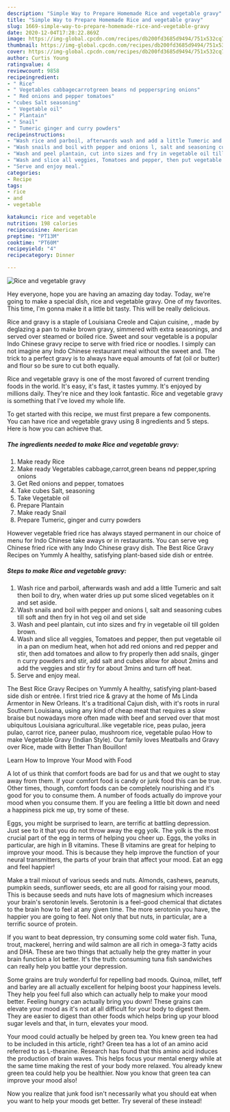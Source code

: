 ```yaml
---
description: "Simple Way to Prepare Homemade Rice and vegetable gravy"
title: "Simple Way to Prepare Homemade Rice and vegetable gravy"
slug: 1669-simple-way-to-prepare-homemade-rice-and-vegetable-gravy
date: 2020-12-04T17:28:22.869Z
image: https://img-global.cpcdn.com/recipes/db200fd3685d9494/751x532cq70/rice-and-vegetable-gravy-recipe-main-photo.jpg
thumbnail: https://img-global.cpcdn.com/recipes/db200fd3685d9494/751x532cq70/rice-and-vegetable-gravy-recipe-main-photo.jpg
cover: https://img-global.cpcdn.com/recipes/db200fd3685d9494/751x532cq70/rice-and-vegetable-gravy-recipe-main-photo.jpg
author: Curtis Young
ratingvalue: 4
reviewcount: 9858
recipeingredient:
- " Rice"
- " Vegetables cabbagecarrotgreen beans nd pepperspring onions"
- " Red onions and pepper tomatoes"
- "cubes Salt seasoning"
- " Vegetable oil"
- " Plantain"
- " Snail"
- " Tumeric ginger and curry powders"
recipeinstructions:
- "Wash rice and parboil, afterwards wash and add a little Tumeric and salt then boil to dry, when water dries up put some sliced vegetables on it and set aside."
- "Wash snails and boil with pepper and onions l, salt and seasoning cubes till soft and then fry in hot veg oil and set side"
- "Wash and peel plantain, cut into sizes and fry in vegetable oil till golden brown."
- "Wash and slice all veggies, Tomatoes and pepper, then put vegetable oil in a pan on medium heat, when hot add red onions and red pepper and stir, then add tomatoes and allow to fry properly then add snails, ginger n curry powders and stir, add salt and cubes allow for about 2mins and add the veggies and stir fry for about 3mins and turn off heat."
- "Serve and enjoy meal."
categories:
- Recipe
tags:
- rice
- and
- vegetable

katakunci: rice and vegetable 
nutrition: 198 calories
recipecuisine: American
preptime: "PT13M"
cooktime: "PT60M"
recipeyield: "4"
recipecategory: Dinner

---
```



![Rice and vegetable gravy](https://img-global.cpcdn.com/recipes/db200fd3685d9494/751x532cq70/rice-and-vegetable-gravy-recipe-main-photo.jpg)

Hey everyone, hope you are having an amazing day today. Today, we're going to make a special dish, rice and vegetable gravy. One of my favorites. This time, I'm gonna make it a little bit tasty. This will be really delicious.

Rice and gravy is a staple of Louisiana Creole and Cajun cuisine, , made by deglazing a pan to make brown gravy, simmered with extra seasonings, and served over steamed or boiled rice. Sweet and sour vegetable is a popular Indo Chinese gravy recipe to serve with fried rice or noodles. I simply can not imagine any Indo Chinese restaurant meal without the sweet and. The trick to a perfect gravy is to always have equal amounts of fat (oil or butter) and flour so be sure to cut both equally.

Rice and vegetable gravy is one of the most favored of current trending foods in the world. It's easy, it's fast, it tastes yummy. It's enjoyed by millions daily. They're nice and they look fantastic. Rice and vegetable gravy is something that I've loved my whole life.


To get started with this recipe, we must first prepare a few components. You can have rice and vegetable gravy using 8 ingredients and 5 steps. Here is how you can achieve that.

<!--inarticleads1-->

##### The ingredients needed to make Rice and vegetable gravy:

1. Make ready  Rice
1. Make ready  Vegetables cabbage,carrot,green beans nd pepper,spring onions
1. Get  Red onions and pepper, tomatoes
1. Take cubes Salt, seasoning
1. Take  Vegetable oil
1. Prepare  Plantain
1. Make ready  Snail
1. Prepare  Tumeric, ginger and curry powders


However vegetable fried rice has always stayed permanent in our choice of menu for Indo Chinese take aways or in restaurants. You can serve veg Chinese fried rice with any Indo Chinese gravy dish. The Best Rice Gravy Recipes on Yummly A healthy, satisfying plant-based side dish or entrée. 

<!--inarticleads2-->

##### Steps to make Rice and vegetable gravy:

1. Wash rice and parboil, afterwards wash and add a little Tumeric and salt then boil to dry, when water dries up put some sliced vegetables on it and set aside.
1. Wash snails and boil with pepper and onions l, salt and seasoning cubes till soft and then fry in hot veg oil and set side
1. Wash and peel plantain, cut into sizes and fry in vegetable oil till golden brown.
1. Wash and slice all veggies, Tomatoes and pepper, then put vegetable oil in a pan on medium heat, when hot add red onions and red pepper and stir, then add tomatoes and allow to fry properly then add snails, ginger n curry powders and stir, add salt and cubes allow for about 2mins and add the veggies and stir fry for about 3mins and turn off heat.
1. Serve and enjoy meal.


The Best Rice Gravy Recipes on Yummly A healthy, satisfying plant-based side dish or entrée. I first tried rice &amp; gravy at the home of Ms Linda Armentor in New Orleans. It&#39;s a traditional Cajun dish, with it&#39;s roots in rural Southern Louisiana, using any kind of cheap meat that requires a slow braise but nowadays more often made with beef and served over that most ubiquitous Louisiana agricultural..like vegetable rice, peas pulao, jeera pulao, carrot rice, paneer pulao, mushroom rice, vegetable pulao How to make Vegetable Gravy (Indian Style). Our family loves Meatballs and Gravy over Rice, made with Better Than Bouillon! 

Learn How to Improve Your Mood with Food


A lot of us think that comfort foods are bad for us and that we ought to stay away from them. If your comfort food is candy or junk food this can be true. Other times, though, comfort foods can be completely nourishing and it's good for you to consume them. A number of foods actually do improve your mood when you consume them. If you are feeling a little bit down and need a happiness pick me up, try some of these.

Eggs, you might be surprised to learn, are terrific at battling depression. Just see to it that you do not throw away the egg yolk. The yolk is the most crucial part of the egg in terms of helping you cheer up. Eggs, the yolks in particular, are high in B vitamins. These B vitamins are great for helping to improve your mood. This is because they help improve the function of your neural transmitters, the parts of your brain that affect your mood. Eat an egg and feel happier!

Make a trail mixout of various seeds and nuts. Almonds, cashews, peanuts, pumpkin seeds, sunflower seeds, etc are all good for raising your mood. This is because seeds and nuts have lots of magnesium which increases your brain's serotonin levels. Serotonin is a feel-good chemical that dictates to the brain how to feel at any given time. The more serotonin you have, the happier you are going to feel. Not only that but nuts, in particular, are a terrific source of protein.

If you want to beat depression, try consuming some cold water fish. Tuna, trout, mackerel, herring and wild salmon are all rich in omega-3 fatty acids and DHA. These are two things that actually help the grey matter in your brain function a lot better. It's the truth: consuming tuna fish sandwiches can really help you battle your depression. 

Some grains are truly wonderful for repelling bad moods. Quinoa, millet, teff and barley are all actually excellent for helping boost your happiness levels. They help you feel full also which can actually help to make your mood better. Feeling hungry can actually bring you down! These grains can elevate your mood as it's not at all difficult for your body to digest them. They are easier to digest than other foods which helps bring up your blood sugar levels and that, in turn, elevates your mood.

Your mood could actually be helped by green tea. You knew green tea had to be included in this article, right? Green tea has a lot of an amino acid referred to as L-theanine. Research has found that this amino acid induces the production of brain waves. This helps focus your mental energy while at the same time making the rest of your body more relaxed. You already knew green tea could help you be healthier. Now you know that green tea can improve your mood also!

Now you realize that junk food isn't necessarily what you should eat when you want to help your moods get better. Try several of these instead!

